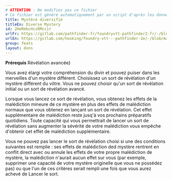 ```yaml
---
# ATTENTION : Ne modifiez pas ce fichier
# Ce fichier est généré automatiquement par un script d'après les données du module Foundry VTT officiel et de sa traduction
title: Mystère diversifié
titleEn: Diverse Mystery
id: 2HeRmbcHcsRMccir
urlFr: https://gitlab.com/pathfinder-fr/foundryvtt-pathfinder2-fr/-/blob/master/data/feats/2HeRmbcHcsRMccir.htm
urlEn: https://gitlab.com/hooking/foundry-vtt---pathfinder-2e/-/blob/master/packs/data/feats.db/diverse-mystery.json
group: feats
layout: dons
---
```

**Prérequis** Révélation avancée}

Vous avez élargi votre compréhension du divin et pouvez puiser dans les merveilles d'un mystère différent. Choisissez un sort de révélation d'un mystère différent du vôtre. Vous ne pouvez choisir qu'un sort de révélation initial ou un sort de révélation avancé.

Lorsque vous lancez ce sort de révélation, vous obtenez les effets de la malédiction mineure de ce mystère en plus des effets de malédiction normaux que vous obtenez en lançant un sort de révélation. Cet effet supplémentaire de malédiction reste jusq'à vos prochains préparatifs quotidiens. Toute capacité qui vous permettrait de lancer un sort de révélation sans augmenter la sévérité de votre malédiction vous empêche d'obtenir cet effet de malédiction supplémentaire.

Vous ne pouvez pas lancer le sort de révélation choisi si une des conditions suivantes est remplie : ses effets de malédiction ded mystère rentrent en conflit direct avec ou annule les effets de votre propre malédiction de mystère, la malédiction n'aurait aucun effet sur vous (par exemple, supprimer une capacité de votre mystère originelle que vous ne possédez pas) ou que l'un de ces critères serait rempli une fois que vous aurez achevé de Lancer le sort.


